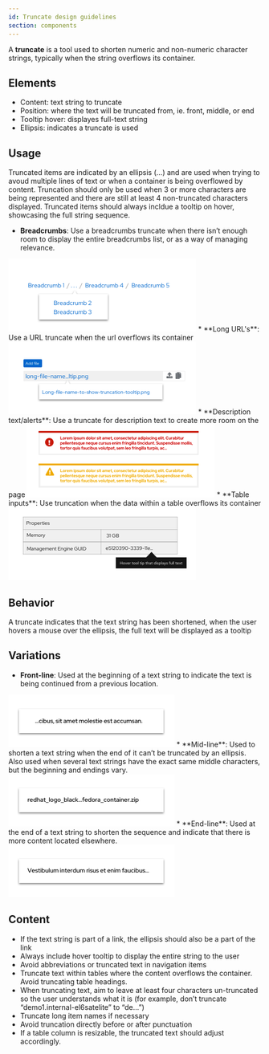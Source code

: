 ```yaml
---
id: Truncate design guidelines
section: components
---
```


A **truncate** is a tool used to shorten numeric and non-numeric character strings, typically when the string overflows its container. 

## Elements
* Content: text string to truncate
* Position: where the text will be truncated from, ie. front, middle, or end
* Tooltip hover: displayes full-text string 
* Ellipsis: indicates a truncate is used

## Usage
Truncated items are indicated by an ellipsis (...) and are used when trying to avoud multiple lines of text or when a container is being overflowed by content. Truncation should only be used when 3 or more characters are being represented and there are still at least 4 non-truncated characters displayed. Truncated items should always incldue a tooltip on hover, showcasing the full string sequence. 
* **Breadcrumbs**: Use a breadcrumbs truncate when there isn’t enough room to display the entire breadcrumbs list, or as a way of managing relevance.
<img src="./img/breadcrumbs.png" alt="image showing breadcrumbs truncation" width="374"/>
* **Long URL's**:  Use a URL truncate when the url overflows its container
<img src="./img/longurl.png" alt="image showing long url truncation" width="374">
* **Description text/alerts**: Use a truncate for description text to create more room on the page
<img src="./img/truncatealert.png" alt="img showing alert truncate" width="374
">
* **Table inputs**: Use truncation when the data within a table overflows its container
 <img src="./img/tabletruncate.png" alt="image showing table truncate" width="374">

 ## Behavior
 A truncate indicates that the text string has been shortened, when the user hovers a mouse over the ellipsis, the full text will be displayed as a tooltip

## Variations
* **Front-line**: Used at the beginning of a text string to indicate the text is being continued from a previous location. 
<img src="./img/frontline.png" alt="image showing table truncate" width="331">
* **Mid-line**: Used to shorten a text string when the end of it can’t be truncated by an ellipsis. Also used when several text strings have the exact same middle characters, but the beginning and endings vary. 
<img src="./img/midline.png" alt="image showing table truncate" width="331">
* **End-line**: Used at the end of a text string to shorten the sequence and indicate that there is more content located elsewhere. 
   
   <img src="./img/endline.png" alt="image showing table truncate" width="331">

## Content
* If the text string is part of a link, the ellipsis should also be a part of the link
* Always include hover tooltip to display the entire string to the user
* Avoid abbreviations or truncated text in navigation items
* Truncate text within tables where the content overflows the container. Avoid  truncating table headings.
* When truncating text, aim to leave at least four characters un-truncated so the user understands what it is (for example, don’t truncate “demo1.internal-el6satelite” to “de…”)
* Truncate long item names if necessary
* Avoid truncation directly before or after punctuation 
* If a table column is resizable, the truncated text should adjust accordingly. 
 

